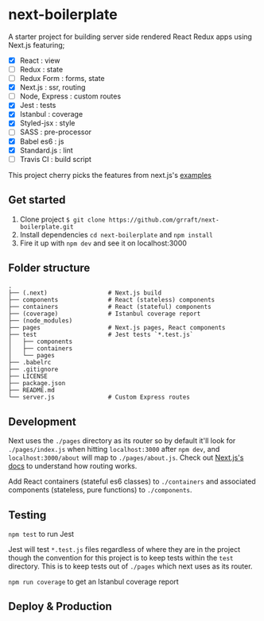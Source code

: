 # next-boilerplate
A starter project for building server side rendered React Redux apps using Next.js featuring;
- [x] React              : view
- [ ] Redux              : state
- [ ] Redux Form         : forms, state
- [x] Next.js            : ssr, routing
- [ ] Node, Express      : custom routes
- [x] Jest               : tests
- [x] Istanbul           : coverage
- [x] Styled-jsx         : style
- [ ] SASS               : pre-processor
- [x] Babel es6          : js
- [x] Standard.js        : lint
- [ ] Travis CI          : build script

This project cherry picks the features from next.js's [examples](https://github.com/zeit/next.js/tree/master/examples)

## Get started

1. Clone project `$ git clone https://github.com/grraft/next-boilerplate.git`
2. Install dependencies `cd next-boilerplate` and `npm install`
3. Fire it up with `npm dev` and see it on localhost:3000

## Folder structure
    .
    ├── (.next)                 # Next.js build
    ├── components              # React (stateless) components
    ├── containers              # React (stateful) components
    ├── (coverage)              # Istanbul coverage report
    ├── (node_modules)
    ├── pages                   # Next.js pages, React components
    ├── test                    # Jest tests `*.test.js`
    │   ├── components
    │   ├── containers
    │   └── pages
    ├── .babelrc
    ├── .gitignore
    ├── LICENSE
    ├── package.json
    ├── README.md
    └── server.js               # Custom Express routes

## Development

Next uses the `./pages` directory as its router so by default it'll look for `./pages/index.js` when hitting `localhost:3000` after `npm dev`, and `localhost:3000/about` will map to `./pages/about.js`. Check out [Next.js's docs](https://github.com/zeit/next.js) to understand how routing works.

Add React containers (stateful es6 classes) to `./containers` and associated components (stateless, pure functions) to `./components`.

## Testing

`npm test` to run Jest

Jest will test `*.test.js` files regardless of where they are in the project though the convention for this project is to keep tests within the `test` directory. This is to keep tests out of `./pages` which next uses as its router. 

`npm run coverage` to get an Istanbul coverage report

## Deploy & Production


